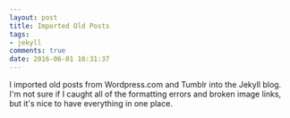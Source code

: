 ```yaml
---
layout: post
title: Imported Old Posts
tags:
- jekyll
comments: true
date: 2016-06-01 16:31:37
---
```


I imported old posts from Wordpress.com and Tumblr into the Jekyll blog. I'm not sure if I caught all of the formatting errors and broken image links, but it's nice to have everything in one place.
